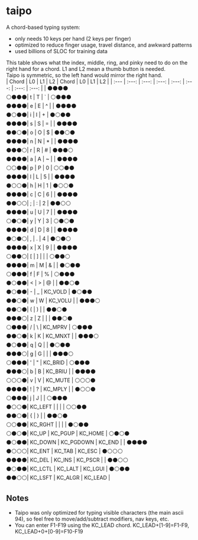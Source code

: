 # taipo
A chord-based typing system:
- only needs 10 keys per hand (2 keys per finger)
- optimized to reduce finger usage, travel distance, and awkward patterns
- used billions of SLOC for training data


This table shows what the index, middle, ring, and pinky need to do on the right hand for a chord. L1 and L2 mean a thumb button is needed.   
Taipo is symmetric, so the left hand would mirror the right hand.  
| Chord						        | L0      | L1      | L2      | Chord                   | L0      | L1        | L2      |
| :---         						| :---:   | :---:   | :---:   | :---:                   | :---:   | :---:     | :---:   |
| ⚫⚫⚫⚫<br>⚪⚫⚫⚫| t       | T       | `       | ⚪⚫⚫⚫<br>⚫⚫⚫⚫| e       | E         | ^       |
| ⚫⚫⚫⚫<br>⚫⚪⚫⚫| i       | I       | +       | ⚫⚪⚫⚫<br>⚫⚫⚫⚫| s       | S         | =       |
| ⚫⚫⚫⚫<br>⚫⚫⚪⚫| o       | O       | $       | ⚫⚫⚪⚫<br>⚫⚫⚫⚫| n       | N         | *       |
| ⚫⚫⚫⚫<br>⚫⚫⚫⚪| r       | R       | #       | ⚫⚫⚫⚪<br>⚫⚫⚫⚫| a       | A         | ~       |
| ⚫⚫⚫⚫<br>⚪⚪⚫⚫| p       | P       | 0       | ⚪⚪⚫⚫<br>⚫⚫⚫⚫| l       | L         | 5       |
| ⚫⚫⚫⚫<br>⚫⚪⚪⚫| h       | H       | 1       | ⚫⚪⚪⚫<br>⚫⚫⚫⚫| c       | C         | 6       |
| ⚫⚫⚫⚫<br>⚫⚫⚪⚪| ;       | :       | 2       | ⚫⚫⚪⚪<br>⚫⚫⚫⚫| u       | U         | 7       |
| ⚫⚫⚫⚫<br>⚪⚫⚪⚫| y       | Y       | 3       | ⚪⚫⚪⚫<br>⚫⚫⚫⚫| d       | D         | 8       |
| ⚫⚫⚫⚫<br>⚫⚪⚫⚪| ,       | .       | 4       | ⚫⚪⚫⚪<br>⚫⚫⚫⚫| x       | X         | 9       |
| ⚫⚫⚫⚫<br>⚪⚫⚫⚪| [       | ]       | \|      | ⚪⚫⚫⚪<br>⚫⚫⚫⚫| m       | M         | &       |
| ⚫⚪⚫⚫<br>⚪⚫⚫⚫| f       | F       | %       | ⚪⚫⚫⚫<br>⚫⚪⚫⚫| <       | >         | @       |
| ⚫⚫⚪⚫<br>⚫⚪⚫⚫| -       | _       | KC_VOLD | ⚫⚪⚫⚫<br>⚫⚫⚪⚫| w       | W         | KC_VOLU |
| ⚫⚫⚫⚪<br>⚫⚫⚪⚫| (       | )       |         | ⚫⚫⚪⚫<br>⚫⚫⚫⚪| z       | Z         |         |
| ⚫⚫⚪⚫<br>⚪⚫⚫⚫| /       | \       | KC_MPRV | ⚪⚫⚫⚫<br>⚫⚫⚪⚫| k       | K         | KC_MNXT |
| ⚫⚫⚫⚪<br>⚫⚪⚫⚫| q       | Q       |         | ⚫⚪⚫⚫<br>⚫⚫⚫⚪| g       | G         |         |
| ⚫⚫⚫⚪<br>⚪⚫⚫⚫| '       | "       | KC_BRID | ⚪⚫⚫⚫<br>⚫⚫⚫⚪| b       | B         | KC_BRIU |
| ⚫⚫⚫⚫<br>⚪⚪⚪⚫| v       | V       | KC_MUTE | ⚪⚪⚪⚫<br>⚫⚫⚫⚫| !       | ?         | KC_MPLY |
| ⚫⚪⚪⚫<br>⚪⚫⚫⚫| j       | J       |         | ⚪⚫⚫⚫<br>⚫⚪⚪⚫| KC_LEFT |           |         |
| ⚪⚪⚫⚫<br>⚫⚫⚪⚫| {       | }       |         | ⚫⚫⚪⚫<br>⚪⚪⚫⚫| KC_RGHT |           |         |
| ⚫⚪⚫⚫<br>⚪⚫⚪⚫| KC_UP   | KC_PGUP | KC_HOME | ⚪⚫⚪⚫<br>⚫⚪⚫⚫| KC_DOWN | KC_PGDOWN | KC_END  |
| ⚫⚫⚫⚫<br>⚫⚪⚪⚪| KC_ENT  | KC_TAB  | KC_ESC  | ⚫⚪⚪⚪<br>⚫⚫⚫⚫| KC_DEL  | KC_INS    | KC_PSCR |
| ⚫⚫⚪⚪<br>⚫⚪⚫⚫| KC_LCTL | KC_LALT | KC_LGUI | ⚫⚪⚫⚫<br>⚫⚫⚪⚪| KC_LSFT | KC_ALGR   | KC_LEAD |

## Notes
- Taipo was only optimized for typing visible characters (the main ascii 94), so feel free to move/add/subtract modifiers, nav keys, etc.  
- You can enter F1-F19 using the KC_LEAD chord. KC_LEAD+[1-9]=F1-F9, KC_LEAD+0+[0-9]=F10-F19
